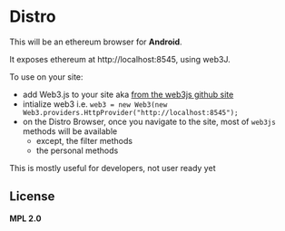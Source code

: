 # Distro

This will be an ethereum browser for __Android__.

It exposes ethereum at http://localhost:8545, using web3J.

To use on your site:
* add Web3.js to your site aka [from the web3js github site](https://github.com/ethereum/web3.js/blob/develop/dist/web3.min.js)
* intialize web3 i.e. `web3 = new Web3(new Web3.providers.HttpProvider("http://localhost:8545");`
* on the Distro Browser, once you navigate to the site, most of `web3js` methods will be available
  * except, the filter methods
  * the personal methods
  
 
This is mostly useful for developers, not user ready yet

## License
__MPL 2.0__


